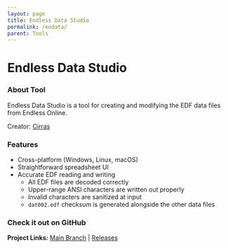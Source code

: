 ```yaml
---
layout: page
title: Endless Data Studio
permalink: /eodata/
parent: Tools
---
```


# Endless Data Studio

### About Tool

Endless Data Studio is a tool for creating and modifying the EDF data files from Endless Online.

Creator: [Cirras](https://github.com/Cirras)

### Features

- Cross-platform (Windows, Linux, macOS)
- Straightforward spreadsheet UI
- Accurate EDF reading and writing
  - All EDF files are decoded correctly
  - Upper-range ANSI characters are written out properly
  - Invalid characters are sanitized at input
  - `dat002.edf` checksum is generated alongside the other data files

### Check it out on GitHub

**Project Links:** [Main Branch](https://github.com/Cirras/eodata) | [Releases](https://github.com/Cirras/eodata/releases)

